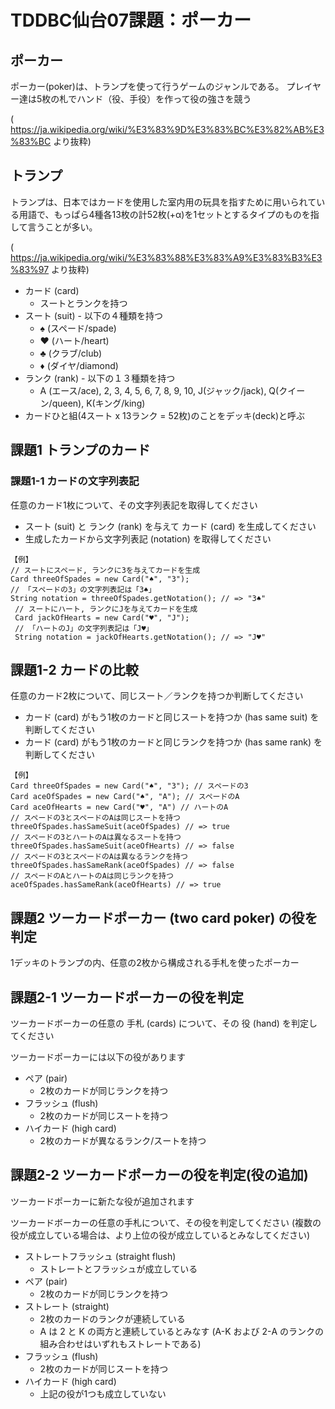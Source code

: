 # TDDBC仙台07課題：ポーカー

## ポーカー

ポーカー(poker)は、トランプを使って行うゲームのジャンルである。 プレイヤー達は5枚の札でハンド（役、手役）を作って役の強さを競う

( https://ja.wikipedia.org/wiki/%E3%83%9D%E3%83%BC%E3%82%AB%E3%83%BC より抜粋)

## トランプ

トランプは、日本ではカードを使用した室内用の玩具を指すために用いられている用語で、もっぱら4種各13枚の計52枚(+α)を1セットとするタイプのものを指して言うことが多い。

( https://ja.wikipedia.org/wiki/%E3%83%88%E3%83%A9%E3%83%B3%E3%83%97 より抜粋)

- カード (card)
  - スートとランクを持つ
- スート (suit) - 以下の４種類を持つ
  - ♠ (スペード/spade)
  - ♥ (ハート/heart)
  - ♣ (クラブ/club)
  - ♦︎ (ダイヤ/diamond)
- ランク (rank) - 以下の１３種類を持つ
  - A (エース/ace), 2, 3, 4, 5, 6, 7, 8, 9, 10, J(ジャック/jack), Q(クイーン/queen), K(キング/king)
- カードひと組(4スート x 13ランク = 52枚)のことをデッキ(deck)と呼ぶ

## 課題1 トランプのカード

### 課題1-1 カードの文字列表記

任意のカード1枚について、その文字列表記を取得してください

- スート (suit) と ランク (rank) を与えて カード (card) を生成してください
- 生成したカードから文字列表記 (notation) を取得してください

```
【例】
// スートにスペード, ランクに3を与えてカードを生成
Card threeOfSpades = new Card("♠", "3");
// 「スペードの3」の文字列表記は「3♠」
String notation = threeOfSpades.getNotation(); // => "3♠"
 // スートにハート, ランクにJを与えてカードを生成
 Card jackOfHearts = new Card("♥", "J");
 // 「ハートのJ」の文字列表記は「J♥」
 String notation = jackOfHearts.getNotation(); // => "J♥"
```

## 課題1-2 カードの比較

任意のカード2枚について、同じスート／ランクを持つか判断してください

- カード (card) がもう1枚のカードと同じスートを持つか (has same suit) を判断してください
- カード (card) がもう1枚のカードと同じランクを持つか (has same rank) を判断してください
```
【例】
Card threeOfSpades = new Card("♠", "3"); // スペードの3
Card aceOfSpades = new Card("♠", "A"); // スペードのA
Card aceOfHearts = new Card("♥", "A") // ハートのA
// スペードの3とスペードのAは同じスートを持つ
threeOfSpades.hasSameSuit(aceOfSpades) // => true
// スペードの3とハートのAは異なるスートを持つ
threeOfSpades.hasSameSuit(aceOfHearts) // => false
// スペードの3とスペードのAは異なるランクを持つ
threeOfSpades.hasSameRank(aceOfSpades) // => false
// スペードのAとハートのAは同じランクを持つ
aceOfSpades.hasSameRank(aceOfHearts) // => true
```

## 課題2 ツーカードポーカー (two card poker) の役を判定

1デッキのトランプの内、任意の2枚から構成される手札を使ったポーカー

## 課題2-1 ツーカードポーカーの役を判定

ツーカードボーカーの任意の 手札 (cards) について、その 役 (hand) を判定してください

ツーカードポーカーには以下の役があります

- ペア (pair)
  - 2枚のカードが同じランクを持つ
- フラッシュ (flush)
  - 2枚のカードが同じスートを持つ
- ハイカード (high card)
  - 2枚のカードが異なるランク/スートを持つ

## 課題2-2 ツーカードポーカーの役を判定(役の追加)

ツーカードポーカーに新たな役が追加されます

ツーカードボーカーの任意の手札について、その役を判定してください (複数の役が成立している場合は、より上位の役が成立しているとみなしてください)

- ストレートフラッシュ (straight flush)
  - ストレートとフラッシュが成立している
- ペア (pair)
  - 2枚のカードが同じランクを持つ
- ストレート (straight)
  - 2枚のカードのランクが連続している
  - A は 2 と K の両方と連続しているとみなす (A-K および 2-A のランクの組み合わせはいずれもストレートである)
- フラッシュ (flush)
  - 2枚のカードが同じスートを持つ
- ハイカード (high card)
  - 上記の役が1つも成立していない